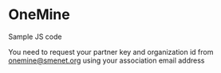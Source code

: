 # OneMine
Sample JS code

You need to request your partner key and organization id from onemine@smenet.org using your association email address
